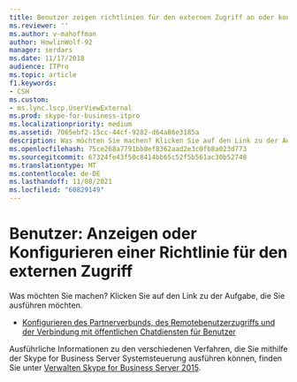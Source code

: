 ```yaml
---
title: Benutzer zeigen richtlinien für den externen Zugriff an oder konfigurieren sie
ms.reviewer: ''
ms.author: v-mahoffman
author: HowlinWolf-92
manager: serdars
ms.date: 11/17/2018
audience: ITPro
ms.topic: article
f1.keywords:
- CSH
ms.custom:
- ms.lync.lscp.UserViewExternal
ms.prod: skype-for-business-itpro
ms.localizationpriority: medium
ms.assetid: 7065ebf2-15cc-44cf-9282-d64a86e3185a
description: Was möchten Sie machen? Klicken Sie auf den Link zu der Aufgabe, die Sie ausführen möchten.
ms.openlocfilehash: 75ce268a7791bb8ef8362aad2e3c0fb8a023d773
ms.sourcegitcommit: 67324fe43f50c8414bb65c52f5b561ac30b52748
ms.translationtype: MT
ms.contentlocale: de-DE
ms.lasthandoff: 11/08/2021
ms.locfileid: "60829149"
---
```

# <a name="users-view-or-configure-external-access-policy"></a>Benutzer: Anzeigen oder Konfigurieren einer Richtlinie für den externen Zugriff

Was möchten Sie machen? Klicken Sie auf den Link zu der Aufgabe, die Sie ausführen möchten.

- [Konfigurieren des Partnerverbunds, des Remotebenutzerzugriffs und der Verbindung mit öffentlichen Chatdiensten für Benutzer](/previous-versions/office/lync-server-2013/lync-server-2013-assign-an-external-user-access-policy-to-a-lync-enabled-user)

Ausführliche Informationen zu den verschiedenen Verfahren, die Sie mithilfe der Skype for Business Server Systemsteuerung ausführen können, finden Sie unter [Verwalten Skype for Business Server 2015](../../manage/manage.md).